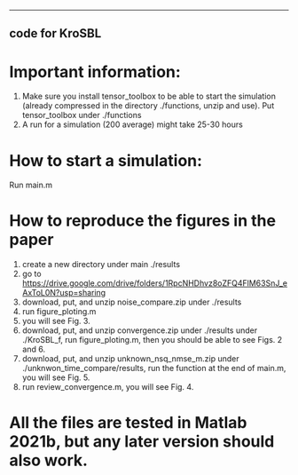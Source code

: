 ---------------------------------------------------
code for KroSBL
---------------------------------------------------

# Important information:
1. Make sure you install tensor_toolbox to be able to start the simulation (already compressed in the directory ./functions, unzip and use).
Put tensor_toolbox under ./functions
2. A run for a simulation (200 average) might take 25-30 hours

# How to start a simulation:

Run main.m

# How to reproduce the figures in the paper
1. create a new directory under main ./results
2. go to https://drive.google.com/drive/folders/1RpcNHDhvz8oZFQ4FlM63SnJ_eAxToL0N?usp=sharing
3. download, put, and unzip noise_compare.zip under ./results
4. run figure_ploting.m
5. you will see Fig. 3.
6. download, put, and unzip convergence.zip under ./results under ./KroSBL_f, run figure_ploting.m, then you should be able to see Figs. 2 and 6.
7. download, put, and unzip unknown_nsq_nmse_m.zip under ./unknwon_time_compare/results, run the function at the end of main.m, you will see Fig. 5.
8. run review_convergence.m, you will see Fig. 4.

# All the files are tested in Matlab 2021b, but any later version should also work.
